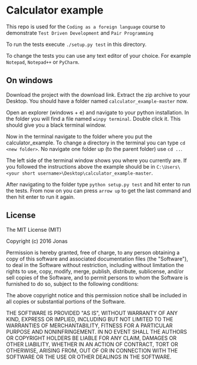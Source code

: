 # Calculator example

This repo is used for the `Coding as a foreign language` course to demonstrate `Test Driven Development` and `Pair Programming`

To run the tests execute `./setup.py test` in this directory.

To change the tests you can use any text editor of your choice. For example `Notepad`, `Notepad++` or
`PyCharm`.

## On windows

Download the project with the download link. Extract the zip archive to your Desktop.
You should have a folder named `calculator_example-master` now.

Open an explorer (windows + e) and navigate to your python installation. In the folder you
will find a file named `winpy terminal`. Double click it. This should give you a black
terminal window.

Now in the terminal navigate to the folder where you put the calculator_example.
To change a directory in the terminal you can type `cd <new folder>`. No navigate one folder
up (to the parent folder) use `cd ..`.

The left side of the terminal window shows you where you currently are.
If you followed the instructions above the example should be in `C:\Users\<your short username>\Desktop\calculator_example-master`.

After navigating to the folder type `python setup.py test` and hit enter to run the tests.
From now on you can press `arrow up` to get the last command and then hit enter to run it again.

## License

The MIT License (MIT)

Copyright (c) 2016 Jonas

Permission is hereby granted, free of charge, to any person obtaining a copy
of this software and associated documentation files (the "Software"), to deal
in the Software without restriction, including without limitation the rights
to use, copy, modify, merge, publish, distribute, sublicense, and/or sell
copies of the Software, and to permit persons to whom the Software is
furnished to do so, subject to the following conditions:

The above copyright notice and this permission notice shall be included in all
copies or substantial portions of the Software.

THE SOFTWARE IS PROVIDED "AS IS", WITHOUT WARRANTY OF ANY KIND, EXPRESS OR
IMPLIED, INCLUDING BUT NOT LIMITED TO THE WARRANTIES OF MERCHANTABILITY,
FITNESS FOR A PARTICULAR PURPOSE AND NONINFRINGEMENT. IN NO EVENT SHALL THE
AUTHORS OR COPYRIGHT HOLDERS BE LIABLE FOR ANY CLAIM, DAMAGES OR OTHER
LIABILITY, WHETHER IN AN ACTION OF CONTRACT, TORT OR OTHERWISE, ARISING FROM,
OUT OF OR IN CONNECTION WITH THE SOFTWARE OR THE USE OR OTHER DEALINGS IN THE
SOFTWARE.

